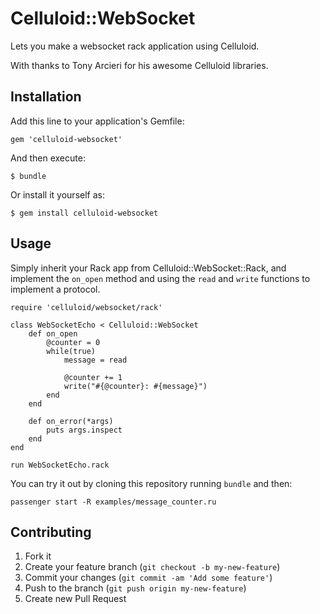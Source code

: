 # Celluloid::WebSocket

Lets you make a websocket rack application using Celluloid.

With thanks to Tony Arcieri for his awesome Celluloid libraries.

## Installation

Add this line to your application's Gemfile:

    gem 'celluloid-websocket'

And then execute:

    $ bundle

Or install it yourself as:

    $ gem install celluloid-websocket

## Usage

Simply inherit your Rack app from Celluloid::WebSocket::Rack, and implement the `on_open` method and using the `read` and `write` functions to implement a protocol. 

```
require 'celluloid/websocket/rack'

class WebSocketEcho < Celluloid::WebSocket
	def on_open
		@counter = 0
		while(true)
			message = read

			@counter += 1
			write("#{@counter}: #{message}")
		end
	end

	def on_error(*args)
		puts args.inspect
	end
end

run WebSocketEcho.rack

```

You can try it out by cloning this repository running `bundle` and then:

```
passenger start -R examples/message_counter.ru
```

## Contributing

1. Fork it
2. Create your feature branch (`git checkout -b my-new-feature`)
3. Commit your changes (`git commit -am 'Add some feature'`)
4. Push to the branch (`git push origin my-new-feature`)
5. Create new Pull Request

